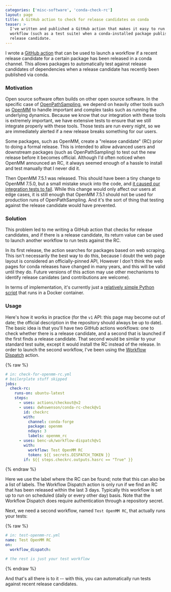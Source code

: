 ```yaml
---
categories: ['misc-software', 'conda-check-rc']
layout: page
title: A GitHub action to check for release candidates on conda
teaser: >
  I've written and published a GitHub action that makes it easy to run a
  workflow (such as a test suite) when a conda-installed package publishes a
  release candidate.
---
```


I wrote a [GitHub action](https://github.com/marketplace/actions/check-conda-for-release-candidates) that can be used to launch a workflow if a recent release candidate for a certain package has been released in a conda channel.
This allows packages to automatically test against release candidates of dependencies when a release candidate has recently been published via conda.

### Motivation

Open source software often builds on other open source software.
In the specific case of [OpenPathSampling](http://openpathsampling.org), we depend on heavily other tools such as [OpenMM](http://openmm.org) to handle important and complex tasks such as running the underlying dynamics.
Because we know that our integration with these tools is extremely important, we have extensive tests to ensure that we still integrate properly with these tools.
Those tests are run every night, so we are immediately alerted if a new release breaks something for our users.

Some packages, such as OpenMM, create a "release candidate" (RC) prior to doing a formal release.
This is intended to allow advanced users and downstream packages (such as OpenPathSampling) to test out the new release before it becomes official.
Although I'd often noticed when OpenMM announced an RC, it always seemed enough of a hassle to install and test manually that I never did it.

Then OpenMM 7.5.1 was released.
This should have been a tiny change to OpenMM 7.5.0, but a small mistake snuck into the code, and [it caused our integration tests to fail](https://github.com/openmm/openmm/issues/3098). 
While this change would only affect our users at edge cases, it is still enough that OpenMM 7.5.1 should not be used for production runs of OpenPathSampling.
And it's the sort of thing that testing against the release candidate would have prevented.

### Solution

This problem led to me writing a GitHub action that checks for release candidates, and if there is a release candidate, its return value can be used to launch another workflow to run tests against the RC.

In its first release, the action searches for packages based on web scraping.
This isn't necessarily the best way to do this, because I doubt the web page layout is considered an officially-pinned API,
However I don't think the web pages for conda releases have changed in many years, and this will be valid until they do.
Future versions of this action may use other mechanisms to identify release canidates (and contributions are welcome).

In terms of implementation, it's currently just a [relatively simple Python script](https://github.com/dwhswenson/conda-rc-check/blob/9b6f3f612626d6bcf66eb4ab94ffc3e385d36fae/check_conda_for_rc.py) that runs in a Docker container.

### Usage

Here's how it works in practice (for the `v1` API: this page may become out of date; the official description in the repository should always be up to date).
The basic idea is that you'll have two GitHub actions workflows: one to check whether there is a release candidate, and a second that is launched if the first finds a release candidate.
That second would be similar to your standard test suite, except it would install the RC instead of the release.
In order to launch the second workflow, I've been using the [Workflow Dispatch](https://github.com/marketplace/actions/workflow-dispatch) action.

{% raw %}
```yaml
# in: check-for-openmm-rc.yml
# boilerplate stuff skipped
jobs:
  check-rc:
    runs-on: ubuntu-latest
    steps:
      - uses: actions/checkout@v2
      - uses: dwhswenson/conda-rc-check@v1
        id: checkrc
        with:
          channel: conda-forge
          package: openmm
          ndays: 3
          labels: openmm_rc
      - uses: benc-uk/workflow-dispatch@v1
        with:
          workflow: Test OpenMM RC
          token: ${{ secrets.DISPATCH_TOKEN }}
        if: ${{ steps.checkrc.outputs.hasrc == "True" }}
```
{% endraw %}

Here we use the label where the RC can be found; note that this can also be a list of labels.
The Workflow Dispatch action is only run if we find an RC that has been released within the last 3 days.
Typically this workflow is set up to run on scheduled (daily or every other day) basis.
Note that the Workflow Dispatch does require authentication through a repository secret.

Next, we need a second workflow, named `Test OpenMM RC`, that actually runs your tests:

{% raw %}
```yaml
# in: test-openmm-rc.yml
name: Test OpenMM RC
on:
  workflow_dispatch:

# the rest is just your test workflow
```
{% endraw %}

And that's all there is to it -- with this, you can automatically run tests against recent release candidates.
